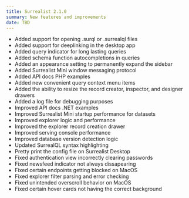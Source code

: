 ```yaml
---
title: Surrealist 2.1.0
summary: New features and improvements
date: TBD
---
```


- Added support for opening .surql or .surrealql files
- Added support for deeplinking in the desktop app
- Added query indicator for long lasting queries
- Added schema function autocompletions in queries
- Added an appearance setting to permanently expand the sidebar
- Added Surrealist Mini window messaging protocol
- Added API docs PHP examples
- Added new convenient query context menu items
- Added the ability to resize the record creator, inspector, and designer drawers
- Added a log file for debugging purposes
- Improved API docs .NET examples
- Improved Surrealist Mini startup performance for datasets
- Improved explorer logic and performance
- Improved the explorer record creation drawer
- Improved serving console performance
- Improved database version detection logic
- Updated SurrealQL syntax highlighting
- Pretty print the config file on Surrealist Desktop
- Fixed authentication view incorrectly clearing passwords
- Fixed newsfeed indicator not always dissapearing
- Fixed certain endpoints getting blocked on MacOS
- Fixed explorer filter parsing and error checking
- Fixed unintended overscroll behavior on MacOS
- Fixed certain hover cards not having the correct background